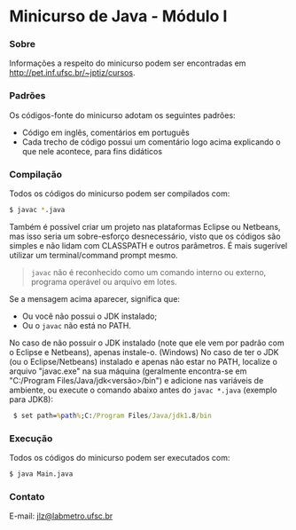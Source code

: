 # Minicurso de Java - Módulo I

### Sobre

Informações a respeito do minicurso podem ser encontradas em http://pet.inf.ufsc.br/~jptiz/cursos.

### Padrões

Os códigos-fonte do minicurso adotam os seguintes padrões:

 - Código em inglês, comentários em português
 - Cada trecho de código possui um comentário logo acima explicando o que nele acontece, para fins didáticos

### Compilação

Todos os códigos do minicurso podem ser compilados com:

```sh
$ javac *.java
```

Também é possível criar um projeto nas plataformas Eclipse ou Netbeans, mas isso seria um sobre-esforço desnecessário, visto que os códigos são simples e não lidam com CLASSPATH e outros parâmetros. É mais sugerível utilizar um terminal/command prompt mesmo.

> `javac` não é reconhecido como um comando interno ou externo, programa operável ou arquivo em lotes.

Se a mensagem acima aparecer, significa que:

 - Ou você não possui o JDK instalado;
 - Ou o `javac` não está no PATH.

 No caso de não possuir o JDK instalado (note que ele vem por padrão com o Eclipse e Netbeans), apenas instale-o.
 (Windows) No caso de ter o JDK (ou o Eclipse/Netbeans) instalado e apenas não estar no PATH, localize o arquivo "javac.exe" na sua máquina (geralmente encontra-se em "C:/Program Files/Java/jdk<versão>/bin") e adicione nas variáveis de ambiente, ou execute o comando abaixo antes do `javac *.java` (exemplo para JDK8):

```bat
 $ set path=%path%;C:/Program Files/Java/jdk1.8/bin
```

### Execução

Todos os códigos do minicurso podem ser executados com:

```sh
$ java Main.java
```

### Contato

E-mail: jlz@labmetro.ufsc.br
